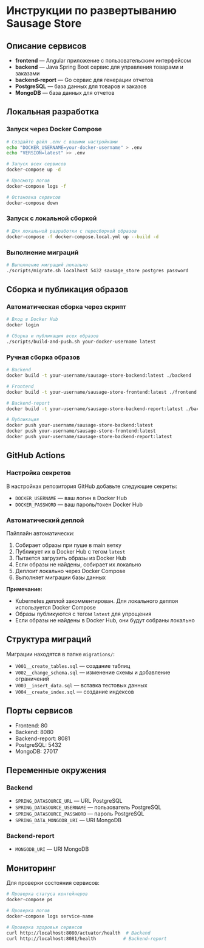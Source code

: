 # Инструкции по развертыванию Sausage Store

## Описание сервисов

- **frontend** — Angular приложение с пользовательским интерфейсом
- **backend** — Java Spring Boot сервис для управления товарами и заказами
- **backend-report** — Go сервис для генерации отчетов
- **PostgreSQL** — база данных для товаров и заказов
- **MongoDB** — база данных для отчетов

## Локальная разработка

### Запуск через Docker Compose

```bash
# Создайте файл .env с вашими настройками
echo "DOCKER_USERNAME=your-docker-username" > .env
echo "VERSION=latest" >> .env

# Запуск всех сервисов
docker-compose up -d

# Просмотр логов
docker-compose logs -f

# Остановка сервисов
docker-compose down
```

### Запуск с локальной сборкой

```bash
# Для локальной разработки с пересборкой образов
docker-compose -f docker-compose.local.yml up --build -d
```

### Выполнение миграций

```bash
# Выполнение миграций локально
./scripts/migrate.sh localhost 5432 sausage_store postgres password
```

## Сборка и публикация образов

### Автоматическая сборка через скрипт

```bash
# Вход в Docker Hub
docker login

# Сборка и публикация всех образов
./scripts/build-and-push.sh your-docker-username latest
```

### Ручная сборка образов

```bash
# Backend
docker build -t your-username/sausage-store-backend:latest ./backend

# Frontend
docker build -t your-username/sausage-store-frontend:latest ./frontend

# Backend-report
docker build -t your-username/sausage-store-backend-report:latest ./backend-report

# Публикация
docker push your-username/sausage-store-backend:latest
docker push your-username/sausage-store-frontend:latest
docker push your-username/sausage-store-backend-report:latest
```

## GitHub Actions

### Настройка секретов

В настройках репозитория GitHub добавьте следующие секреты:

- `DOCKER_USERNAME` — ваш логин в Docker Hub
- `DOCKER_PASSWORD` — ваш пароль/токен Docker Hub

### Автоматический деплой

Пайплайн автоматически:
1. Собирает образы при пуше в main ветку
2. Публикует их в Docker Hub с тегом `latest`
3. Пытается загрузить образы из Docker Hub
4. Если образы не найдены, собирает их локально
5. Деплоит локально через Docker Compose
6. Выполняет миграции базы данных

**Примечание:** 
- Kubernetes деплой закомментирован. Для локального деплоя используется Docker Compose
- Образы публикуются с тегом `latest` для упрощения
- Если образы не найдены в Docker Hub, они будут собраны локально

## Структура миграций

Миграции находятся в папке `migrations/`:

- `V001__create_tables.sql` — создание таблиц
- `V002__change_schema.sql` — изменение схемы и добавление ограничений
- `V003__insert_data.sql` — вставка тестовых данных
- `V004__create_index.sql` — создание индексов

## Порты сервисов

- Frontend: 80
- Backend: 8080
- Backend-report: 8081
- PostgreSQL: 5432
- MongoDB: 27017

## Переменные окружения

### Backend
- `SPRING_DATASOURCE_URL` — URL PostgreSQL
- `SPRING_DATASOURCE_USERNAME` — пользователь PostgreSQL
- `SPRING_DATASOURCE_PASSWORD` — пароль PostgreSQL
- `SPRING_DATA_MONGODB_URI` — URI MongoDB

### Backend-report
- `MONGODB_URI` — URI MongoDB

## Мониторинг

Для проверки состояния сервисов:

```bash
# Проверка статуса контейнеров
docker-compose ps

# Проверка логов
docker-compose logs service-name

# Проверка здоровья сервисов
curl http://localhost:8080/actuator/health  # Backend
curl http://localhost:8081/health          # Backend-report
```
